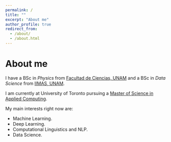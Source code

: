 ```yaml
---
permalink: /
title: ""
excerpt: "About me"
author_profile: true
redirect_from: 
  - /about/
  - /about.html
---
```


About me
=====

I have a BSc in *Physics* from [Facultad de Ciencias, UNAM](http://www.fciencias.unam.mx/) and a BSc in *Data Science* from
[IIMAS, UNAM](https://www.iimas.unam.mx/). 

I am currently at University of Toronto pursuing a [Master of Science in Applied Computing](https://mscac.utoronto.ca/).

My main interests right now are:

- Machine Learning.
- Deep Learning.
- Computational Linguistics and NLP.
- Data Science.